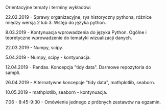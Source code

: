 ﻿Orientacyjne tematy i terminy wykładów:

22.02.2019 - Sprawy organizacyjne, rys historyczny pythona, różnice między wersją 2 lub 3. Wstęp do języka python.

8.03.2019 - Kontynuacja wprowadzenia do języka Python. Ogólne i teoretyczne wprowadzenie do tematyki wizualizacji danych.

22.03.2019 - Numpy, scipy.

5.04.2019 - Numpy, scipy - kontyunacja.

12.04.2019 - Pandas. Koncepcja "tidy data". Darmowe repozytoria do sampli.

26.04.2019 - Alternatywne koncepcje "tidy data", mathplotlib, seaborn.

10.05.2019 - mathplotlib, seaborn - kontynuacja.

7.06 - 8:45-9:30 - Omówienie jednego z próbnych zestawów na egzamin. 